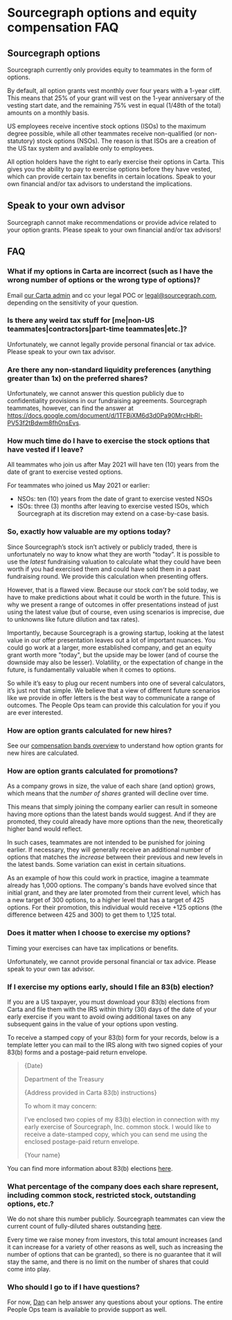 # Sourcegraph options and equity compensation FAQ

## Sourcegraph options

Sourcegraph currently only provides equity to teammates in the form of options.

By default, all option grants vest monthly over four years with a 1-year cliff. This means that 25% of your grant will vest on the 1-year anniversary of the vesting start date, and the remaining 75% vest in equal (1/48th of the total) amounts on a monthly basis.

US employees receive incentive stock options (ISOs) to the maximum degree possible, while all other teammates receive non-qualified (or non-statutory) stock options (NSOs). The reason is that ISOs are a creation of the US tax system and available only to employees.

All option holders have the right to early exercise their options in Carta. This gives you the ability to pay to exercise options before they have vested, which can provide certain tax benefits in certain locations. Speak to your own financial and/or tax advisors to understand the implications.

## Speak to your own advisor

Sourcegraph cannot make recommendations or provide advice related to your option grants. Please speak to your own financial and/or tax advisors!

## FAQ

### What if my options in Carta are incorrect (such as I have the wrong number of options or the wrong type of options)?

Email [our Carta admin](https://docs.google.com/document/d/1i-JS8Vv2uvvUyUqxiW-PSemvhsg9kjs3evsPzFFYi5k/edit?usp=sharing) and cc your legal POC or legal@sourcegraph.com, depending on the sensitivity of your question.

### Is there any weird tax stuff for [me|non-US teammates|contractors|part-time teammates|etc.]?

Unfortunately, we cannot legally provide personal financial or tax advice. Please speak to your own tax advisor.

### Are there any non-standard liquidity preferences (anything greater than 1x) on the preferred shares?

Unfortunately, we cannot answer this question publicly due to confidentiality provisions in our fundraising agreements. Sourcegraph teammates, however, can find the answer at https://docs.google.com/document/d/1TFBjXM6d3d0Pa90MrcHbRl-PV53f2tBdwm8fh0nsEvs.

### How much time do I have to exercise the stock options that have vested if I leave?

All teammates who join us after May 2021 will have ten (10) years from the date of grant to exercise vested options.

For teammates who joined us May 2021 or earlier:

- NSOs: ten (10) years from the date of grant to exercise vested NSOs
- ISOs: three (3) months after leaving to exercise vested ISOs, which Sourcegraph at its discretion may extend on a case-by-case basis.

### So, exactly how valuable are my options today?

Since Sourcegraph’s stock isn’t actively or publicly traded, there is unfortunately no way to know what they are worth "today”. It is possible to use the _latest_ fundraising valuation to calculate what they could have been worth if you had exercised them and could have sold them in a past fundraising round. We provide this calculation when presenting offers.

However, that is a flawed view. Because our stock _can’t_ be sold today, we have to make predictions about what it could be worth in the future. This is why we present a range of outcomes in offer presentations instead of just using the latest value (but of course, even using scenarios is imprecise, due to unknowns like future dilution and tax rates).

Importantly, because Sourcegraph is a growing startup, looking at the latest value in our offer presentation leaves out a lot of important nuances. You could go work at a larger, more established company, and get an equity grant worth more "today", but the upside may be lower (and of course the downside may also be lesser). Volatility, or the expectation of change in the future, is fundamentally valuable when it comes to options.

So while it’s easy to plug our recent numbers into one of several calculators, it’s just not that simple. We believe that a view of different future scenarios like we provide in offer letters is the best way to communicate a range of outcomes. The People Ops team can provide this calculation for you if you are ever interested.

### How are option grants calculated for new hires?

See our [compensation bands overview](index.md#how-bands-are-created) to understand how option grants for new hires are calculated.

### How are option grants calculated for promotions?

As a company grows in size, the value of each share (and option) grows, which means that the _number of shares_ granted will decline over time.

This means that simply joining the company earlier can result in someone having more options than the latest bands would suggest. And if they are promoted, they could already have more options than the new, theoretically higher band would reflect.

In such cases, teammates are not intended to be punished for joining earlier. If necessary, they will generally receive an additional number of options that matches the _increase_ between their previous and new levels in the latest bands. Some variation can exist in certain situations.

As an example of how this could work in practice, imagine a teammate already has 1,000 options. The company's bands have evolved since that initial grant, and they are later promoted from their current level, which has a new target of 300 options, to a higher level that has a target of 425 options. For their promotion, this individual would receive +125 options (the difference between 425 and 300) to get them to 1,125 total.

### Does it matter when I choose to exercise my options?

Timing your exercises can have tax implications or benefits.

Unfortunately, we cannot provide personal financial or tax advice. Please speak to your own tax advisor.

### If I exercise my options early, should I file an 83(b) election?

If you are a US taxpayer, you must download your 83(b) elections from Carta and file them with the IRS within thirty (30) days of the date of your early exercise if you want to avoid owing additional taxes on any subsequent gains in the value of your options upon vesting.

To receive a stamped copy of your 83(b) form for your records, below is a template letter you can mail to the IRS along with two signed copies of your 83(b) forms and a postage-paid return envelope.

> {Date}
>
> Department of the Treasury
>
> {Address provided in Carta 83(b) instructions}
>
> To whom it may concern:
>
> I’ve enclosed two copies of my 83(b) election in connection with my early exercise of Sourcegraph, Inc. common stock. I would like to receive a date-stamped copy, which you can send me using the enclosed postage-paid return envelope.
>
> {Your name}

You can find more information about 83(b) elections [here](https://carta.com/blog/fixing-83b-elections/).

### What percentage of the company does each share represent, including common stock, restricted stock, outstanding options, etc.?

We do not share this number publicly. Sourcegraph teammates can view the current count of fully-diluted shares outstanding [here](https://docs.google.com/document/d/1TFBjXM6d3d0Pa90MrcHbRl-PV53f2tBdwm8fh0nsEvs).

Every time we raise money from investors, this total amount increases (and it can increase for a variety of other reasons as well, such as increasing the number of options that can be granted), so there is no guarantee that it will stay the same, and there is no limit on the number of shares that could come into play.

### Who should I go to if I have questions?

For now, [Dan](../../../team/index.md#dan-adler) can help answer any questions about your options. The entire People Ops team is available to provide support as well.
